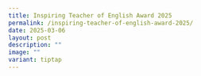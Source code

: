 ```yaml
---
title: Inspiring Teacher of English Award 2025
permalink: /inspiring-teacher-of-english-award-2025/
date: 2025-03-06
layout: post
description: ""
image: ""
variant: tiptap
---
```

<p></p>
